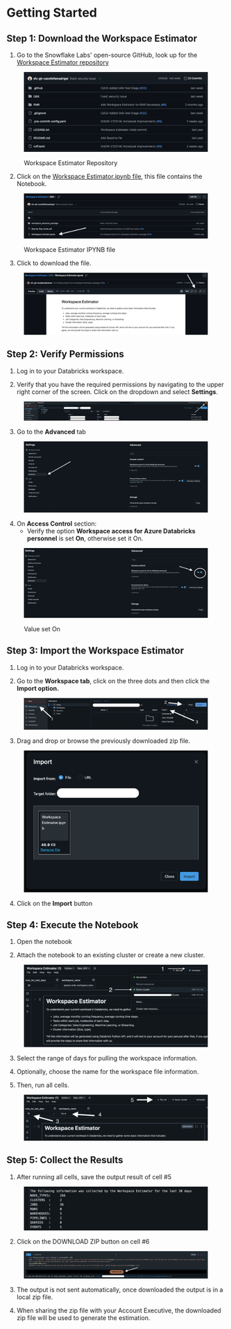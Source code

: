 # Getting Started

## Step 1: Download the Workspace Estimator

1. Go to the Snowflake Labs' open-source GitHub, look up for the [Workspace Estimator repository](https://github.com/Snowflake-Labs/Workspace-Estimator/tree/main)

<figure><img src="./doc-images/repository.png" alt=""><figcaption><p>Workspace Estimator Repository</p></figcaption></figure>

2. Click on the [Workspace Estimator.ipynb file](https://github.com/Snowflake-Labs/Workspace-Estimator/blob/main/DBX/Workspace%20Estimator.ipynb), this file contains the Notebook.

<figure><img src="./doc-images/notebook.png" alt=""><figcaption><p>Workspace Estimator IPYNB file</p></figcaption></figure>

3. Click to download the file.

<figure><img src="./doc-images/notebook_download.png" alt=""><figcaption></figcaption></figure>

## Step 2: Verify Permissions

1. Log in to your Databricks workspace.

2. Verify that you have the required permissions by navigating to the upper right corner of
the screen. Click on the dropdown and select **Settings**.

<figure><img src="./doc-images/settings.png" alt=""><figcaption></figcaption></figure>

3. Go to the **Advanced** tab

<figure><img src="./doc-images/settings_advance_tab.png" alt=""><figcaption></figcaption></figure>

4. On **Access Control** section:
   - Verify the option **Workspace access for Azure Databricks personnel** is set **On**, otherwise set it On.

<figure><img src="./doc-images/settings_access_control.png" alt=""><figcaption><p>Value set On</p></figcaption></figure>

## Step 3: Import the Workspace Estimator

1. Log in to your Databricks workspace.

2. Go to the **Workspace tab**, click on the three dots and then click the **Import option.**

<figure><img src="./doc-images/import_process.png" alt=""><figcaption></figcaption></figure>

3. Drag and drop or browse the previously downloaded zip file.

<figure><img src="./doc-images/import_notebook.png" alt=""><figcaption></figcaption></figure>

4. Click on the **Import** button

## Step 4: Execute the Notebook

1. Open the notebook

2. Attach the notebook to an existing cluster or create a new cluster.

<figure><img src="./doc-images/attach_cluster_to_notebook.png" alt=""><figcaption></figcaption></figure>

3. Select the range of days for pulling the workspace information.

4. Optionally, choose the name for the workspace file information.

5. Then, run all cells.

<figure><img src="./doc-images/notebook_run.png" alt=""><figcaption></figcaption></figure>

## Step 5: Collect the Results

1. After running all cells, save the output result of cell #5

<figure><img src="./doc-images/result_output.png" alt=""><figcaption></figcaption></figure>

2. Click on the DOWNLOAD ZIP button on cell #6

<figure><img src="./doc-images/download_estimation_zip_file.png" alt=""><figcaption></figcaption></figure>

3. The output is not sent automatically, once downloaded the output is in a local zip file.

4. When sharing the zip file with your Account Executive, the downloaded zip file will be used to generate the estimation.
